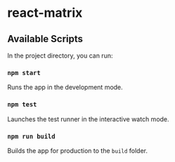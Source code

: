 # react-matrix
## Available Scripts

In the project directory, you can run:

### `npm start`

Runs the app in the development mode.

### `npm test`

Launches the test runner in the interactive watch mode.


### `npm run build`

Builds the app for production to the `build` folder.